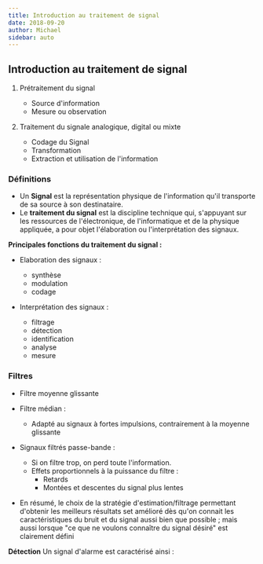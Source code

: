 ```yaml
---
title: Introduction au traitement de signal
date: 2018-09-20
author: Michael
sidebar: auto
---
```


## Introduction au traitement de signal

1. Prétraitement du signal
    * Source d'information
    * Mesure ou observation

2. Traitement du signale analogique, digital ou mixte
    * Codage du Signal
    * Transformation
    * Extraction et utilisation de l'information

### Définitions

* Un **Signal** est la représentation physique de l'information qu'il transporte de sa source à son destinataire.
 * Le **traitement du signal** est la discipline technique qui, s'appuyant sur les ressources de l'électronique, de l'informatique et de la physique appliquée, a pour objet l'élaboration ou l'interprétation des signaux.

**Principales fonctions du traitement du signal :**
* Elaboration des signaux :	
    * synthèse
    * modulation
    * codage

* Interprétation des signaux :	
    * filtrage
    * détection
    * identification
    * analyse
    * mesure
    
### Filtres

* Filtre moyenne glissante

* Filtre médian :	
    * Adapté au signaux à fortes impulsions, contrairement à la moyenne glissante

* Signaux filtrés passe-bande :
    * Si on filtre trop, on perd toute l'information.
    * Effets proportionnels à la puissance du filtre : 
        * Retards 
        * Montées et descentes du signal plus lentes
* En résumé, le choix de la stratégie d'estimation/filtrage permettant d'obtenir les meilleurs résultats set amélioré dès qu'on connait les caractéristiques du bruit et du signal aussi bien que possible ; mais aussi lorsque "ce que ne voulons connaître du signal désiré" est clairement défini

**Détection** Un signal d'alarme est caractérisé ainsi :	
